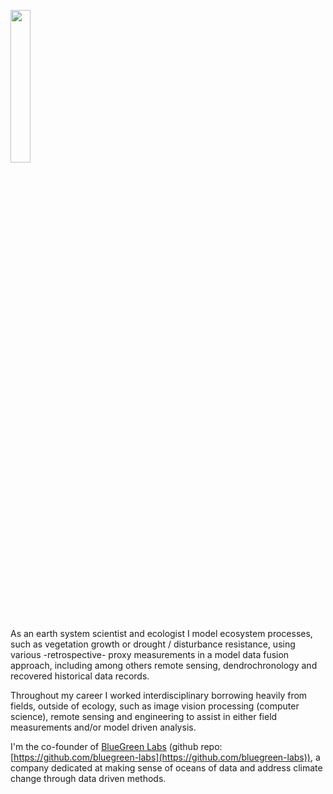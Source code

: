 
<p align="left">
  <a href="https://bluegreenlabs.org"><img src="https://bluegreenlabs.org/img/logo_text_small.png" width = 25% /></a>
</p>


As an earth system scientist and ecologist I model ecosystem processes, such as vegetation growth or drought / disturbance resistance, using various -retrospective- proxy measurements in a model data fusion approach, including among others remote sensing, dendrochronology and recovered historical data records.

Throughout my career I worked interdisciplinary borrowing heavily from fields, outside of ecology, such as image vision processing (computer science), remote sensing and engineering to assist in either field measurements and/or model driven analysis.

I'm the co-founder of [BlueGreen Labs](https://bluegreenlabs.org/) (github repo: [https://github.com/bluegreen-labs](https://github.com/bluegreen-labs)), a company dedicated at making sense of oceans of data and address climate change through data driven methods.
